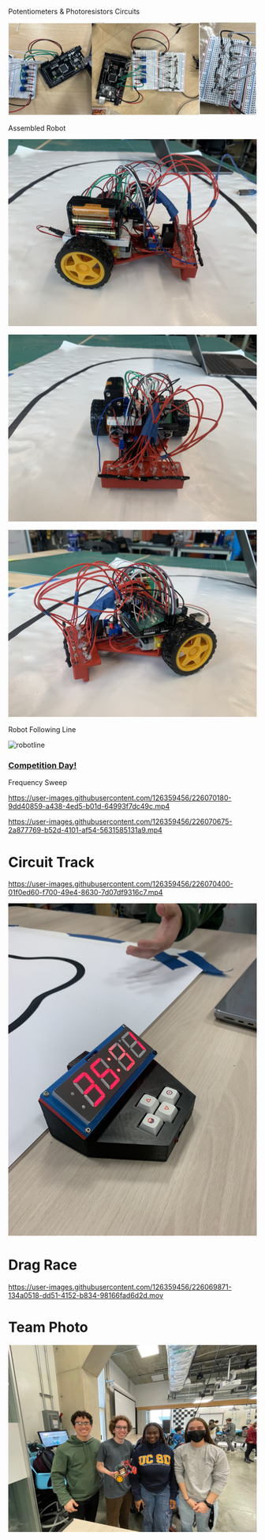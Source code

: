 Potentiometers & Photoresistors Circuits

![Potentiometers & Photoresistors](pp.jpeg)

Assembled Robot

![assembled1](assembled-1.jpg)

![assembled2](assembled-2.jpg)

![assembled3](assembled-3.jpg)

Robot Following Line

![robotline](rl.gif)

### <ins>Competition Day!</ins>


<font size=”10”> Frequency Sweep </font>

https://user-images.githubusercontent.com/126359456/226070180-9dd40859-a438-4ed5-b01d-64993f7dc49c.mp4

https://user-images.githubusercontent.com/126359456/226070675-2a877769-b52d-4101-af54-5631585131a9.mp4


# Circuit Track

https://user-images.githubusercontent.com/126359456/226070400-01f0ed60-f700-49e4-8630-7d07df9316c7.mp4

![looptimer](looptime.jpg)


# Drag Race

https://user-images.githubusercontent.com/126359456/226069871-134a0518-dd51-4152-b834-98166fad6d2d.mov


# Team Photo

![teamphoto](IMG_2538.jpeg)










